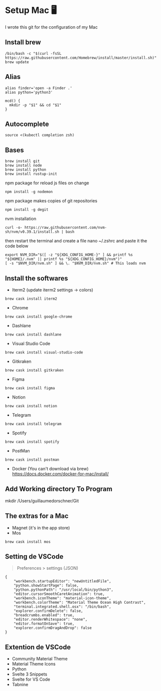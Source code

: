 # Setup Mac 🖥

I wrote this git for the configuration of my Mac

## Install brew

```
/bin/bash -c "$(curl -fsSL https://raw.githubusercontent.com/Homebrew/install/master/install.sh)"
brew update
```

## Alias

```
alias finder='open -a Finder .'
alias python='python3'

mcd() {
  mkdir -p "$1" && cd "$1"
}
```

## Autocomplete

```source <(kubectl completion zsh)```

## Bases
```
brew install git
brew install node
brew install python
brew install rustup-init
```
npm package for reload js files on change
```
npm install -g nodemon
```
npm package makes copies of git repositories
```
npm install -g degit
````
nvm installation
```
curl -o- https://raw.githubusercontent.com/nvm-sh/nvm/v0.39.1/install.sh | bash
```
then restart the terminal and create a file nano ~/.zshrc and paste it the code below
```
export NVM_DIR="$([ -z "${XDG_CONFIG_HOME-}" ] && printf %s "${HOME}/.nvm" || printf %s "${XDG_CONFIG_HOME}/nvm")"
[ -s "$NVM_DIR/nvm.sh" ] && \. "$NVM_DIR/nvm.sh" # This loads nvm
```


## Install the softwares 

- Iterm2 (update iterm2 settings -> colors)
```
brew cask install iterm2
```
- Chrome
```
brew cask install google-chrome
```
- Dashlane
```
brew cask install dashlane
```
- Visual Studio Code
```
brew cask install visual-studio-code
```
- Gitkraken
```
brew cask install gitkraken
```
- Figma
```
brew cask install figma
```
- Notion
```
brew cask install notion
```
- Telegram
```
brew cask install telegram
```
- Spotify
```
brew cask install spotify
```
- PostMan
```
brew cask install postman
```
- Docker (You can't download via brew)  
https://docs.docker.com/docker-for-mac/install/

## Add Working directory To Program

mkdir /Users/guillaumedorschner/Git

## The extras for a Mac

- Magnet (it's in the app store)
- Mos
```
brew cask install mos
```

## Setting de VSCode

> Preferences > settings (JSON)

```
{
    "workbench.startupEditor": "newUntitledFile",
    "python.showStartPage": false,
    "python.pythonPath": "/usr/local/bin/python3",
    "editor.cursorSmoothCaretAnimation": true,
    "workbench.iconTheme": "material-icon-theme",
    "workbench.colorTheme": "Material Theme Ocean High Contrast",
    "terminal.integrated.shell.osx": "/bin/bash",
    "explorer.confirmDelete": false,
    "breadcrumbs.enabled": true,
    "editor.renderWhitespace": "none",
    "editor.formatOnSave": true,
    "explorer.confirmDragAndDrop": false
}
```

## Extention de VSCode

- Community Material Theme
- Material Theme Icons
- Python
- Svelte 3 Snippets
- Svelte for VS Code
- Tabnine
